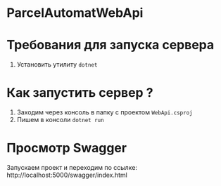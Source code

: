 # ParcelAutomatWebApi

# Требования для запуска сервера
1. Установить утилиту `dotnet`

# Как запустить сервер ?
1. Заходим через консоль в папку с проектом `WebApi.csproj`
2. Пишем в консоли `dotnet run`

# Просмотр Swagger
Запускаем проект и переходим по ссылке: http://localhost:5000/swagger/index.html